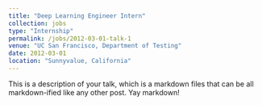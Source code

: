 ```yaml
---
title: "Deep Learning Engineer Intern"
collection: jobs
type: "Internship"
permalink: /jobs/2012-03-01-talk-1
venue: "UC San Francisco, Department of Testing"
date: 2012-03-01
location: "Sunnyvalue, California"
---
```


This is a description of your talk, which is a markdown files that can be all markdown-ified like any other post. Yay markdown!
